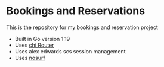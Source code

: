 # Bookings and Reservations

This is the repository for my bookings and reservation project

- Built in Go version 1.19
- Uses [chi Router](https://github.com/go-chi/chi/v5)
- Uses alex edwards scs session management
- Uses [nosurf](https://github.com/justinas/nosurf)